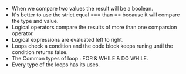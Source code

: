 - When we compare two values the result will be a boolean.
- It's better to use the strict equal === than == because it will compare the type and value.
- Logical operators compare the results of more than one comparsion operator.
- Logical expressions are evaluated left to right.
- Loops check a condition and the code block keeps runing until the condition returns false.
- The Common types of loop : FOR & WHILE & DO WHILE.
- Every type of the loops has its uses.
